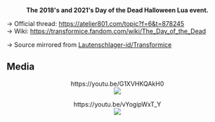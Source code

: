 <p align='center'><b>The 2018's and 2021's Day of the Dead Halloween Lua event.</b></p>

→ Official thread: https://atelier801.com/topic?f=6&t=878245<br>
→ Wiki: https://transformice.fandom.com/wiki/The_Day_of_the_Dead

→ Source mirrored from [Lautenschlager-id/Transformice](https://github.com/Lautenschlager-id/Transformice/blob/master/Events/Day%20of%20the%20Dead%202018.lua)

## Media
<p align='center'>https://youtu.be/G1XVHKQAkH0<br><a href='https://youtu.be/G1XVHKQAkH0'><img src='https://img.youtube.com/vi/G1XVHKQAkH0/hqdefault.jpg' /></a></p>
<p align='center'>https://youtu.be/vYogipWxT_Y<br><a href='https://youtu.be/vYogipWxT_Y'><img src='https://img.youtube.com/vi/vYogipWxT_Y/hqdefault.jpg' /></a></p>
